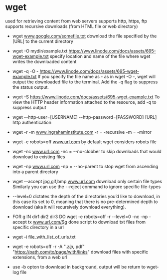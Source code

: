 # wget
used for retrieving content from web servers
supports http, https, ftp
supports recursive downloads (from HTML file or web directory)

- wget www.google.com/somefile.txt
download the file specified by the [URL] to the current directory
- wget -O mydir/example.txt https://www.linode.com/docs/assets/695-wget-example.txt
specify location and name of the file where wget writes the downloaded content
- wget -q -O - https://www.linode.com/docs/assets/695-wget-example.txt
If you specify the file name as - as in wget -O -, wget will output the downloaded file to the terminal. Add the -q flag to suppress the status output.

- wget -S https://www.linode.com/docs/assets/695-wget-example.txt
To view the HTTP header information attached to the resource, add -q to suppress output


- wget --http-user=[USERNAME] --http-password=[PASSWORD] [URL]
http authentication


- wget -r -m www.ingrahaminstitute.com
  -r = -recursive
  -m = -mirror

- wget -e robots=off www.url.com
by default wget considers robots file

- wget -nc  www.url.com
  -nc = --no-clobber to skip downloads that would download to existing files

- wget -np www.url.com
  -np = --no-parent
  to stop wget from ascending into a parent directory

- wget --accept jpg,gif,bmp www.url.com
download only certain file types
Similarly you can use the --reject command to ignore specific file-types

- --level=0
dictates the depth of the directories you’d like to download, in this case
its set to 0, meaning that there is no pre-determined depth to download (aka
it will recursively download everything).

- FOR g IN dir1 dir2 dir3
DO wget -e robots=off -r --level=0 -nc -np -accept tx  www.url.com/$g
done
script to download txt files from specific directory in a url

- wget -i file_with_list_of_urls.txt
- wget -e robots=off -r -A "*.zip,*.pdf" "https://path.com/to/page/with/links"
download files with specific extensions, from a web url

- use -b opton to download in background, output will be return to wget-log file

